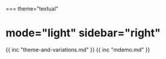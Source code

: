 ===
theme="textual"

mode="light"
sidebar="right"
===
{{ inc "theme-and-variations.md" }}
{{ inc "mdemo.md" }}
